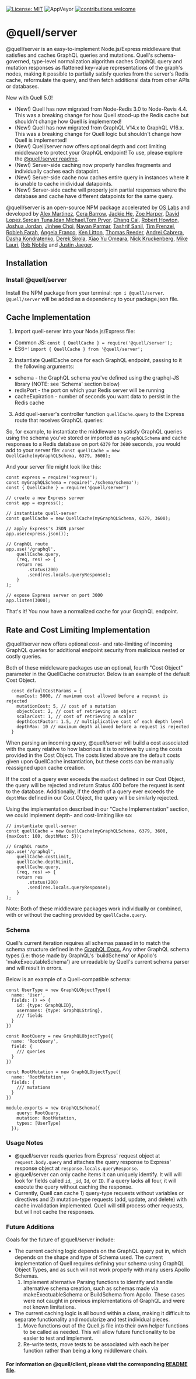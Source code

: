 [![License: MIT](https://img.shields.io/badge/License-MIT-yellow.svg)](https://github.com/open-source-labs/Quell/blob/master/LICENSE)
![AppVeyor](https://img.shields.io/badge/version-2.3.1-blue.svg)
[![contributions welcome](https://img.shields.io/badge/contributions-welcome-brightgreen.svg?style=flat)](https://github.com/open-source-labs/Quell/issues)

# @quell/server

@quell/server is an easy-to-implement Node.js/Express middleware that satisfies and caches GraphQL queries and mutations. Quell's schema-governed, type-level normalization algorithm caches GraphQL query and mutation responses as flattened key-value representations of the graph's nodes, making it possible to partially satisfy queries from the server's Redis cache, reformulate the query, and then fetch additional data from other APIs or databases.

New with Quell 5.0! 
- (New!) Quell has now migrated from Node-Redis 3.0 to Node-Revis 4.4. This was a breaking change for how Quell stood-up the Redis cache but shouldn't change how Quell is implemented!
- (New!) Quell has now migrated from GraphQL V14.x to GraphQL V16.x. This was a breaking change for Quell logic but shouldn't change how Quell is implemented!
- (New!) Quell/server now offers optional depth and cost limiting middleware to protect your GraphQL endpoint! To use, please explore the [@quell/server readme](./quell-server/README.md).
- (New!) Server-side caching now properly handles fragments and individually caches each datapoint. 
- (New!) Server-side cache now caches entire query in instances where it is unable to cache inidividual datapoints. 
- (New!) Server-side cache will properly join partial responses where the database and cache have different datapoints for the same query.

@quell/server is an open-source NPM package accelerated by [OS Labs](https://github.com/open-source-labs) and developed by [Alex Martinez](https://github.com/alexmartinez123), [Cera Barrow](https://github.com/cerab), [Jackie He](https://github.com/Jckhe), [Zoe Harper](https://github.com/ContraireZoe), [David Lopez](https://github.com/DavidMPLopez),[Sercan Tuna](https://github.com/srcntuna),[Idan Michael](https://github.com/IdanMichael),[Tom Pryor](https://github.com/Turmbeoz), [Chang Cai](https://github.com/ccai89), [Robert Howton](https://github.com/roberthowton), [Joshua Jordan](https://github.com/jjordan-90), [Jinhee Choi](https://github.com/jcroadmovie), [Nayan Parmar](https://github.com/nparmar1), [Tashrif Sanil](https://github.com/tashrifsanil), [Tim Frenzel](https://github.com/TimFrenzel), [Robleh Farah](https://github.com/farahrobleh), [Angela Franco](https://github.com/ajfranco18), [Ken Litton](https://github.com/kenlitton), [Thomas Reeder](https://github.com/nomtomnom), [Andrei Cabrera](https://github.com/Andreicabrerao), [Dasha Kondratenko](https://github.com/dasha-k), [Derek Sirola](https://github.com/dsirola1), [Xiao Yu Omeara](https://github.com/xyomeara), [Nick Kruckenberg](https://github.com/kruckenberg), [Mike Lauri](https://github.com/MichaelLauri), [Rob Nobile](https://github.com/RobNobile) and [Justin Jaeger](https://github.com/justinjaeger).

## Installation

### Install @quell/server

Install the NPM package from your terminal: `npm i @quell/server`.
`@quell/server` will be added as a dependency to your package.json file.

## Cache Implementation

1. Import quell-server into your Node.js/Express file:

- Common JS: `const { QuellCache } = require('@quell/server');`
- ES6+: `import { QuellCache } from '@quell/server';`

2. Instantiate QuellCache once for each GraphQL endpoint, passing to it the following arguments:

- schema - the GraphQL schema you've defined using the graphql-JS library (NOTE: see 'Schema' section below)
- redisPort - the port on which your Redis server will be running
- cacheExpiration - number of seconds you want data to persist in the Redis cache

3. Add quell-server's controller function `quellCache.query` to the Express route that receives GraphQL queries:

So, for example, to instantiate the middleware to satisfy GraphQL queries using the schema you've stored or imported as `myGraphQLSchema` and cache responses to a Redis database on port `6379` for `3600` seconds, you would add to your server file:
`const quellCache = new QuellCache(myGraphQLSchema, 6379, 3600);`

And your server file might look like this:

```
const express = require('express');
const myGraphQLSchema = require('./schema/schema');
const { QuellCache } = require('@quell/server')

// create a new Express server
const app = express();

// instantiate quell-server
const quellCache = new QuellCache(myGraphQLSchema, 6379, 3600);

// apply Express's JSON parser
app.use(express.json());

// GraphQL route
app.use('/graphql',
    quellCache.query,
    (req, res) => {
    return res
        .status(200)
        .send(res.locals.queryResponse);
    }
);

// expose Express server on port 3000
app.listen(3000);
```

That's it! You now have a normalized cache for your GraphQL endpoint.

## Rate and Cost Limiting Implementation

@quell/server now offers optional cost- and rate-limiting of incoming GraphQL queries for additional endpoint security from malicious nested or costly queries.

Both of these middleware packages use an optional, fourth "Cost Object" parameter in the QuellCache constructor. Below is an example of the default Cost Object.

```
  const defaultCostParams = {
    maxCost: 5000, // maximum cost allowed before a request is rejected
    mutationCost: 5, // cost of a mutation
    objectCost: 2, // cost of retrieving an object
    scalarCost: 1, // cost of retrieving a scalar
    depthCostFactor: 1.5, // multiplicative cost of each depth level
    depthMax: 10 // maximum depth allowed before a request is rejected
  }
```

When parsing an incoming query, @quell/server will build a cost associated with the query relative to how laborious it is to retrieve by using the costs provided in the Cost Object. The costs listed above are the default costs given upon QuellCache instantiation, but these costs can be manually reassigned upon cache creation.

If the cost of a query ever exceeds the `maxCost` defined in our Cost Object, the query will be rejected and return Status 400 before the request is sent to the database. Additionally, if the depth of a query ever exceeds the `depthMax` defined in our Cost Object, the query will be similarly rejected.

Using the implementation described in our "Cache Implementation" section, we could implement depth- and cost-limiting like so:

```
// instantiate quell-server
const quellCache = new QuellCache(myGraphQLSchema, 6379, 3600, {maxCost: 100, depthMax: 5});

// GraphQL route
app.use('/graphql',
    quellCache.costLimit,
    quellCache.depthLimit,
    quellCache.query,
    (req, res) => {
    return res
        .status(200)
        .send(res.locals.queryResponse);
    }
);
```

Note: Both of these middleware packages work individually or combined, with or without the caching provided by `quellCache.query`.

### Schema

Quell's current iteration requires all schemas passed in to match the schema structure defined in the [GraphQL Docs.](https://graphql.org/learn/schema/) Any other GraphQL schema types (i.e: those made by GraphQL's 'buildSchema' or Apollo's 'makeExecutableSchema') are unreadable by Quell's current schema parser and will result in errors.

Below is an example of a Quell-compatible schema:

```
const UserType = new GraphQLObjectType({
  name: 'User',
  fields: () => {
    id: {type: GraphQLID},
    usernames: {type: GraphQLString},
    /// fields
  }
})

const RootQuery = new GraphQLObjectType({
  name: 'RootQuery',
  field: {
    /// queries
  }
})

const RootMutation = new GraphQLObjectType({
  name: 'RootMutation',
  fields: {
    /// mutations
  }
})

module.exports = new GraphQLSchema({
    query: RootQuery,
    mutation: RootMutation,
    types: [UserType]
  });
```

### Usage Notes

- @quell/server reads queries from Express' request object at `request.body.query` and attaches the query response to Express' response object at `response.locals.queryResponse`.
- @quell/server can only cache items it can uniquely identify. It will will look for fields called `id`, `_id`, `Id`, or `ID`. If a query lacks all four, it will execute the query without caching the response.
- Currently, Quell can cache 1) query-type requests without variables or directives and 2) mutation-type requests (add, update, and delete) with cache invalidation implemented. Quell will still process other requests, but will not cache the responses.

### Future Additions
Goals for the future of @quell/server include:
  - The current caching logic depends on the GraphQL query put in, which depends on the shape and type of Schema used. The current implementation of Quell requires defining your schema using GraphQL Object Types, and as such will not work properly with many users Apollo Schemas.
    1) Implement alternative Parsing functions to identify and handle alternative schema creation, such as schemas made via makeExectuableSchema or BuildSchema from Apollo. These cases were not caught in previous implementations of GraphQL and were not known limitations. 
  - The current caching logic is all bound within a class, making it difficult to separate functionality and modularize and test individual pieces.
    1) Move functions out of the Quell.js file into their own helper functions to be called as needed. This will allow future functionality to be easier to test and implement.
    2) Re-write tests, move tests to be associated with each helper function rather than being a long middleware chain. 

#### For information on @quell/client, please visit the corresponding [README file](../quell-client/README.md).
